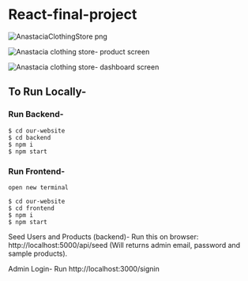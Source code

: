 # React-final-project

![AnastaciaClothingStore png](https://user-images.githubusercontent.com/72359805/219037587-957f4c20-1d09-433a-ae37-76f5c89af74b.png)


![Anastacia clothing store- product screen](https://user-images.githubusercontent.com/72359805/219037712-3afb94c6-d164-48a7-8d45-5b80c16db2f6.png)


![Anastacia clothing store- dashboard screen](https://user-images.githubusercontent.com/72359805/219037727-bfcdbad0-9a7b-4174-8d30-ae3f33c4712f.png)




## To Run Locally-

### Run Backend-

```
$ cd our-website
$ cd backend
$ npm i
$ npm start
```

### Run Frontend-

```
open new terminal

$ cd our-website
$ cd frontend
$ npm i
$ npm start
```

Seed Users and Products (backend)-
Run this on browser: http://localhost:5000/api/seed
(Will returns admin email, password and sample products).

Admin Login-
Run http://localhost:3000/signin
